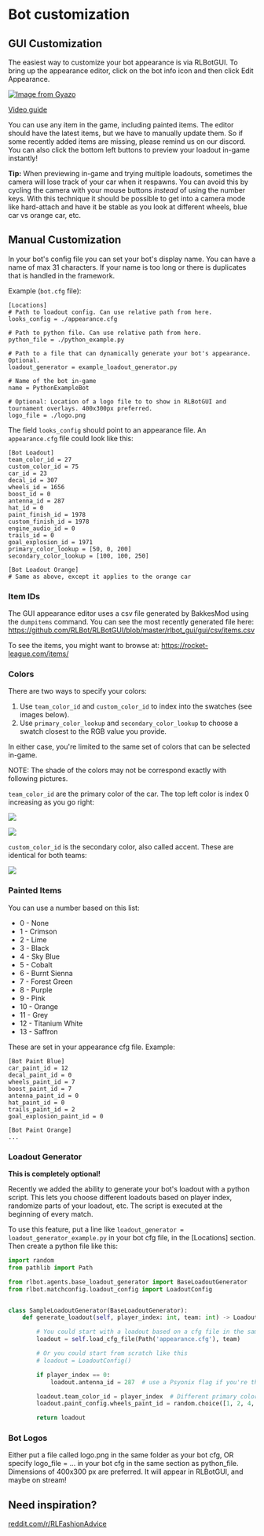 # Bot customization

## GUI Customization
The easiest way to customize your bot appearance is via RLBotGUI. To bring up the appearance editor, click on the bot info icon and then click Edit Appearance.

[![Image from Gyazo](https://i.gyazo.com/7e09e6d7d0861a4f1b91f244b3e77891.gif)](https://gyazo.com/7e09e6d7d0861a4f1b91f244b3e77891)

[Video guide](https://www.youtube.com/watch?v=e9Puj6GU63I)

You can use any item in the game, including painted items. The editor should have the latest items, but we have to manually update them. So if some recently added items are missing, please remind us on our discord.
You can also click the bottom left buttons to preview your loadout in-game instantly!

**Tip:** When previewing in-game and trying multiple loadouts, sometimes the camera will lose track of your car when it respawns. You can avoid this by cycling the camera with your mouse buttons *instead* of using the number keys. With this technique it should be possible to get into a camera mode like hard-attach and have it be stable as you look at different wheels, blue car vs orange car, etc.

## Manual Customization

In your bot's config file you can set your bot's display name. You can have a name of max 31 characters. If your name is too long or there is duplicates that is handled in the framework.

Example (`bot.cfg` file):
```
[Locations]
# Path to loadout config. Can use relative path from here.
looks_config = ./appearance.cfg

# Path to python file. Can use relative path from here.
python_file = ./python_example.py

# Path to a file that can dynamically generate your bot's appearance. Optional.
loadout_generator = example_loadout_generator.py

# Name of the bot in-game
name = PythonExampleBot

# Optional: Location of a logo file to to show in RLBotGUI and tournament overlays. 400x300px preferred.
logo_file = ./logo.png
```

The field `looks_config` should point to an appearance file. An `appearance.cfg` file could look like this:

```
[Bot Loadout]
team_color_id = 27
custom_color_id = 75
car_id = 23
decal_id = 307
wheels_id = 1656
boost_id = 0
antenna_id = 287
hat_id = 0
paint_finish_id = 1978
custom_finish_id = 1978
engine_audio_id = 0
trails_id = 0
goal_explosion_id = 1971
primary_color_lookup = [50, 0, 200]
secondary_color_lookup = [100, 100, 250]

[Bot Loadout Orange]
# Same as above, except it applies to the orange car
```

### Item IDs

The GUI appearance editor uses a csv file generated by BakkesMod using the `dumpitems` command. You can see the most recently generated file here: https://github.com/RLBot/RLBotGUI/blob/master/rlbot_gui/gui/csv/items.csv

To see the items, you might want to browse at: https://rocket-league.com/items/

### Colors

There are two ways to specify your colors:
1. Use `team_color_id` and `custom_color_id` to index into the swatches (see images below).
2. Use `primary_color_lookup` and `secondary_color_lookup` to choose a swatch closest to the RGB value you provide.

In either case, you're limited to the same set of colors that can be selected in-game.

NOTE: The shade of the colors may not be correspond exactly with following pictures.

`team_color_id` are the primary color of the car. The top left color is index 0 increasing as you go right:

![](img/bot-customization/blue-team.png)

![](img/bot-customization/orange-team.png)

`custom_color_id` is the secondary color, also called accent. These are identical for both teams:

![](img/bot-customization/secondary-color.png)

### Painted Items

You can use a number based on this list:
- 0 - None
- 1 - Crimson
- 2 - Lime
- 3 - Black
- 4 - Sky Blue
- 5 - Cobalt
- 6 - Burnt Sienna
- 7 - Forest Green
- 8 - Purple
- 9 - Pink
- 10 - Orange
- 11 - Grey
- 12 - Titanium White
- 13 - Saffron

These are set in your appearance cfg file. Example:
```
[Bot Paint Blue]
car_paint_id = 12
decal_paint_id = 0
wheels_paint_id = 7	
boost_paint_id = 7
antenna_paint_id = 0
hat_paint_id = 0
trails_paint_id = 2
goal_explosion_paint_id = 0

[Bot Paint Orange]
...
```

### Loadout Generator
**This is completely optional!**

Recently we added the ability to generate your bot's loadout with a python script. This lets you choose different loadouts based on player index, randomize parts of your loadout, etc. The script is executed at the beginning of every match.

To use this feature, put a line like `loadout_generator = loadout_generator_example.py` in your bot cfg file, in the [Locations] section. Then create a python file like this:
```python
import random
from pathlib import Path

from rlbot.agents.base_loadout_generator import BaseLoadoutGenerator
from rlbot.matchconfig.loadout_config import LoadoutConfig


class SampleLoadoutGenerator(BaseLoadoutGenerator):
    def generate_loadout(self, player_index: int, team: int) -> LoadoutConfig:

        # You could start with a loadout based on a cfg file in the same directory as this generator
        loadout = self.load_cfg_file(Path('appearance.cfg'), team)

        # Or you could start from scratch like this
        # loadout = LoadoutConfig()

        if player_index == 0:
            loadout.antenna_id = 287  # use a Psyonix flag if you're the first player

        loadout.team_color_id = player_index  # Different primary color depending on player index
        loadout.paint_config.wheels_paint_id = random.choice([1, 2, 4, 5])  # Random wheel color

        return loadout
```

### Bot Logos
Either put a file called logo.png in the same folder as your bot cfg, OR specify logo_file = ... in your bot cfg in the same section as python_file. Dimensions of 400x300 px are preferred. It will appear in RLBotGUI, and maybe on stream!

## Need inspiration?
[reddit.com/r/RLFashionAdvice](https://www.reddit.com/r/RLFashionAdvice/)
